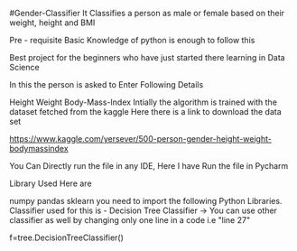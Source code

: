 #Gender-Classifier
It Classifies a person as male or female based on their weight, height and BMI

Pre - requisite Basic Knowledge of python is enough to follow this

Best project for the beginners who have just started there learning in Data Science

In this the person is asked to Enter Following Details

Height
Weight
Body-Mass-Index
Intially the algorithm is trained with the dataset fetched from the kaggle Here there is a link to download the data set

https://www.kaggle.com/yersever/500-person-gender-height-weight-bodymassindex

You Can Directly run the file in any IDE, Here I have Run the file in Pycharm

Library Used Here are

numpy
pandas
sklearn you need to import the following Python Libraries.
Classifier used for this is - Decision Tree Classifier -> You can use other classifier as well by changing only one line in a code i.e "line 27"

f=tree.DecisionTreeClassifier()
